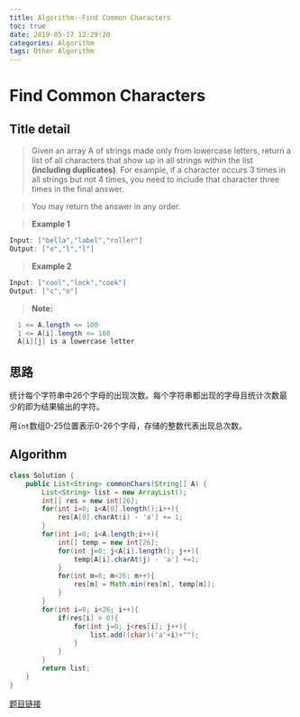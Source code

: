 ```yaml
---
title: Algorithm--Find Common Characters
toc: true
date: 2019-05-17 12:29:20
categories: Algorithm
tags: Other Algorithm
---
```

# Find Common Characters
## **Title detail**

>Given an array A of strings made only from lowercase letters, return a list of all characters that show up in all strings within the list **(including duplicates)**.  For example, if a character occurs 3 times in all strings but not 4 times, you need to include that character three times in the final answer.

>You may return the answer in any order.

>**Example 1**
```Java
Input: ["bella","label","roller"]
Output: ["e","l","l"]
```
>**Example 2**
```Java
Input: ["cool","lock","cook"]
Output: ["c","o"]
```
>**Note:**
```Java
  1 <= A.length <= 100
  1 <= A[i].length <= 100
  A[i][j] is a lowercase letter
```
## 思路
统计每个字符串中26个字母的出现次数。每个字符串都出现的字母且统计次数最少的即为结果输出的字符。

用`int`数组0-25位置表示0-26个字母，存储的整数代表出现总次数。

## Algorithm

```Java
class Solution {
    public List<String> commonChars(String[] A) {
        List<String> list = new ArrayList();
        int[] res = new int[26];
        for(int i=0; i<A[0].length();i++){
            res[A[0].charAt(i) - 'a'] += 1;
        }
        for(int i=0; i<A.length;i++){
            int[] temp = new int[26];
            for(int j=0; j<A[i].length(); j++){
                temp[A[i].charAt(j) - 'a'] +=1;
            }
            for(int m=0; m<26; m++){
                res[m] = Math.min(res[m], temp[m]);
            }
        }
        for(int i=0; i<26; i++){
            if(res[i] > 0){
                for(int j=0; j<res[i]; j++){
                    list.add((char)('a'+i)+"");
                }
            }
        }
        return list;
    }
}
```

[题目链接](https://leetcode-cn.com/problems/find-common-characters/)